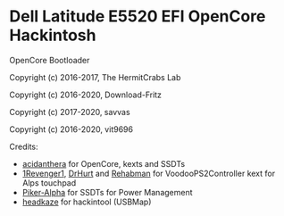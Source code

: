 # Dell Latitude E5520 EFI OpenCore Hackintosh
OpenCore Bootloader

Copyright (c) 2016-2017, The HermitCrabs Lab

Copyright (c) 2016-2020, Download-Fritz

Copyright (c) 2017-2020, savvas

Copyright (c) 2016-2020, vit9696

Credits:
- [acidanthera](https://github.com/acidanthera) for OpenCore, kexts and SSDTs
- [1Revenger1](https://github.com/1Revenger1), [DrHurt](https://github.com/DrHurt) and [Rehabman](https://github.com/RehabMan) for VoodooPS2Controller kext for Alps touchpad
- [Piker-Alpha](https://github.com/Piker-Alpha) for SSDTs for Power Management
- [headkaze](https://github.com/headkaze) for hackintool (USBMap)
